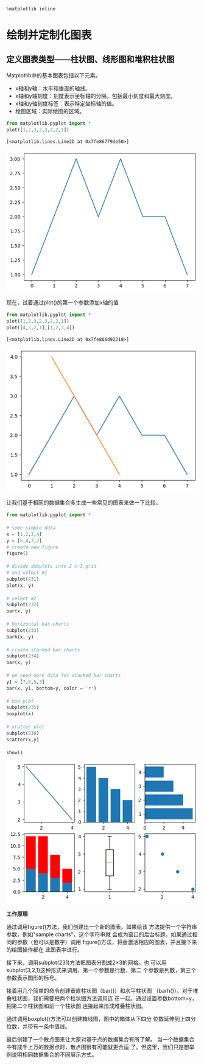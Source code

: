 ```python
%matplotlib inline
```

# 绘制并定制化图表

## 定义图表类型——柱状图、线形图和堆积柱状图

Matplotlib中的基本图表包括以下元素。
- x轴和y轴：水平和垂直的轴线。
- x轴和y轴刻度：刻度表示坐标轴的分隔，包括最小刻度和最大刻度。
- x轴和y轴刻度标签：表示特定坐标轴的值。
- 绘图区域：实际绘图的区域。


```python
from matplotlib.pyplot import *
plot([1,2,3,2,3,2,2,1]) 
```




    [<matplotlib.lines.Line2D at 0x7fe86779de50>]




    
![png](basic_plots_files/basic_plots_4_1.png)
    


现在，试着通过plot()的第一个参数添加x轴的值


```python
from matplotlib.pyplot import *
plot([1,2,3,2,3,2,2,1]) 
plot([4,3,2,1],[1,2,3,4])
```




    [<matplotlib.lines.Line2D at 0x7fe866d92210>]




    
![png](basic_plots_files/basic_plots_6_1.png)
    


让我们基于相同的数据集合多生成一些常见的图表来做一下比较。


```python
from matplotlib.pyplot import *

# some simple data
x = [1,2,3,4]
y = [5,4,3,2]
# create new figure
figure()

# divide subplots into 2 x 3 grid
# and select #1
subplot(231)
plot(x, y)

# select #2
subplot(232)
bar(x, y)

# horizontal bar-charts
subplot(233)
barh(x, y)

# create stacked bar charts
subplot(234)
bar(x, y)

# we need more data for stacked bar charts
y1 = [7,8,5,3]
bar(x, y1, bottom=y, color = 'r')

# box plot
subplot(235)
boxplot(x)

# scatter plot
subplot(236)
scatter(x,y)

show()
```


    
![png](basic_plots_files/basic_plots_8_0.png)
    


**工作原理**

通过调用figure()方法，我们创建出一个新的图表。如果给该 方法提供一个字符串参数，例如"sample charts"，这个字符串就 会成为窗口的后台标题。如果通过相同的参数（也可以是数字）调用 figure()方法，将会激活相应的图表，并且接下来的绘图操作都在 此图表中进行。 

接下来，调用subplot(231)方法把图表分割成2×3的网格。也 可以用subplot(3,2,1)这种形式来调用，第一个参数是行数，第二 个参数是列数，第三个参数表示图形的标号。 

接着用几个简单的命令创建垂直柱状图（bar()）和水平柱状图 （barh()）。对于堆叠柱状图，我们需要把两个柱状图方法调用连 在一起。通过设置参数bottom=y，把第二个柱状图和前一个柱状图 连接起来形成堆叠柱状图。 

通过调用boxplot()方法可以创建箱线图，图中的箱体从下四分 位数延伸到上四分位数，并带有一条中值线。

最后创建了一个散点图来让大家对基于点的数据集合有所了解。 当一个数据集合中有成千上万的数据点时，散点图很有可能就更合适 了。但这里，我们只是想举例说明相同数据集合的不同展示方式。


```python

```
